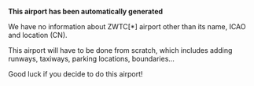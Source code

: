 **This airport has been automatically generated**

We have no information about ZWTC[*] airport other than its name, ICAO and location (CN).

This airport will have to be done from scratch, which includes adding runways, taxiways, parking locations, boundaries...

Good luck if you decide to do this airport!